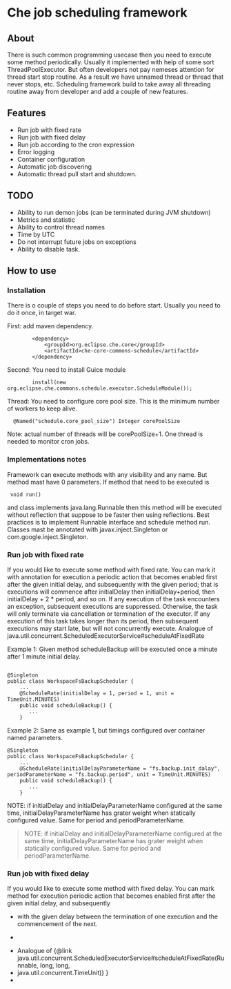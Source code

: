 # Che job scheduling framework
## About
There is such common programming usecase then you need to execute some method periodically.
Usually it implemented with help of some sort ThreadPoolExecutor. But often developers not pay
nemeses attention for thread start stop routine. As a result we have unnamed thread or thread
that never stops, etc. Scheduling framework build to take away all threading routine away from developer
and add a couple of new features.

## Features
- Run job with fixed rate
- Run job with fixed delay
- Run job according to the cron expression
- Error logging
- Container configuration
- Automatic job discovering
- Automatic thread pull start and shutdown.
## TODO
- Ability to run demon jobs (can be terminated during JVM shutdown)
- Metrics and statistic
- Ability to control thread names
- Time by UTC
- Do not interrupt future jobs on exceptions
- Ability to disable task.

## How to use
### Installation
There is o couple of steps you need to do before start. Usually you need to do it once, in target war.


First: add maven dependency.
```
        <dependency>
            <groupId>org.eclipse.che.core</groupId>
            <artifactId>che-core-commons-schedule</artifactId>
        </dependency>
```
Second: You need to install Guice module
```
        install(new org.eclipse.che.commons.schedule.executor.ScheduleModule());
```
Thread: You need to configure core pool size. This is the minimum number of workers to keep alive.
```
  @Named("schedule.core_pool_size") Integer corePoolSize
```
Note: actual number of threads will be corePoolSize+1. One thread is needed to monitor cron jobs.

### Implementations notes
Framework can execute methods with any visibility and any name. But method mast have 0 parameters.
If method that need to be executed is
```
 void run()
```
and class implements java.lang.Runnable then this method will be executed without reflection that suppose to be faster then using reflections. Best practices
is to implement Runnable interface and schedule method run.
Classes mast be annotated with javax.inject.Singleton or com.google.inject.Singleton.



### Run job with fixed rate
If you would like to execute some method with fixed rate. You can mark it with annotation
for execution a periodic action that becomes enabled first after the given initial delay,
and subsequently with the given period; that is executions will commence after initialDelay
then initialDelay+period, then initialDelay + 2 * period, and so on.
If any execution of the task encounters an exception, subsequent  executions are suppressed.
Otherwise, the task will only terminate via cancellation or termination of the executor.
If any execution of this task takes longer than its period,
then subsequent executions may start late, but will not concurrently execute.
Analogue of java.util.concurrent.ScheduledExecutorService#scheduleAtFixedRate

Example 1: Given method scheduleBackup will be executed once a minute after 1 minute initial delay.
```

@Singleton
public class WorkspaceFsBackupScheduler {
    ...
    @ScheduleRate(initialDelay = 1, period = 1, unit = TimeUnit.MINUTES)
    public void scheduleBackup() {
       ...
    }
```

Example 2: Same as example 1, but timings configured over container named parameters.
```
@Singleton
public class WorkspaceFsBackupScheduler {
    ...
    @ScheduleRate(initialDelayParameterName = "fs.backup.init_dalay", periodParameterName = "fs.backup.period", unit = TimeUnit.MINUTES)
    public void scheduleBackup() {
       ...
    }
```
NOTE: if initialDelay and initialDelayParameterName  configured at the same time, initialDelayParameterName has grater weight
when statically configured value. Same for period and periodParameterName.

<blockquote>
    <p>NOTE: if initialDelay and initialDelayParameterName  configured at the same time, initialDelayParameterName has grater weight
       when statically configured value. Same for period and periodParameterName.</p>
</blockquote>

### Run job with fixed delay
If you would like to execute some method with fixed delay. You can mark method for execution periodic action that becomes enabled first after the given initial delay, and subsequently
 * with the given delay between the termination of one execution and the commencement of the next.
 * <p/>
 * Analogue of {@link java.util.concurrent.ScheduledExecutorService#scheduleAtFixedRate(Runnable, long, long,
 * java.util.concurrent.TimeUnit)}  }
 *


